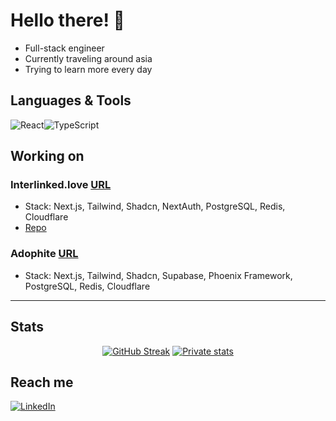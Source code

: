 
# Hello there! :raised_hands:

* Full-stack engineer
* Currently traveling around asia
* Trying to learn more every day


## Languages & Tools
![React](https://img.shields.io/badge/react-%2320232a.svg?style=for-the-badge&logo=react&logoColor=%2361DAFB)![TypeScript](https://img.shields.io/badge/typescript-%23007ACC.svg?style=for-the-badge&logo=typescript&logoColor=white)  


## Working on
 ### Interlinked.love [URL](https://www.interlinked.so)
 - Stack: Next.js, Tailwind, Shadcn, NextAuth, PostgreSQL, Redis, Cloudflare
 - [Repo](https://github.com/nirzhuk/interlinked)
 ### Adophite [URL](https://www.adophite.com)
 - Stack: Next.js, Tailwind, Shadcn, Supabase, Phoenix Framework, PostgreSQL, Redis, Cloudflare
 

---
## Stats
<p align="center">
  <a height="50%" width="auto" href="https://git.io/streak-stats"><img src="https://streak-stats.demolab.com?user=Nirzhuk&theme=prussian&background=EBEBEB00" alt="GitHub Streak" /></a>
  <a height="50%" width="auto" href="https://github-readme-stats-private-nirzhuk.vercel.app/api?username=nirzhuk&show_icons=true&theme=transparent&theme=tokyonight&count_private=true&background=FFFFFF00"><img src="https://github-readme-stats-private-nirzhuk.vercel.app/api?username=nirzhuk&show_icons=true&theme=tokyonight&theme=darcula&hide_border=true&background=FFFFFF00" alt="Private stats" /></a>
</p>




## Reach me
[![LinkedIn](https://img.shields.io/badge/linkedin-%230077B5.svg?style=for-the-badge&logo=linkedin&logoColor=white)](https://www.linkedin.com/in/joan-rafael-serrano-perez/)
